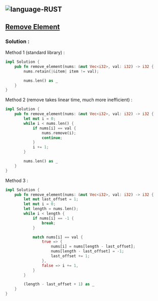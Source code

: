 ![language-RUST](https://img.shields.io/badge/%20-RUST-8d4004?style=for-the-badge&logo=RUST)
---

## [Remove Element](https://leetcode.com/problems/remove-element)

### Solution :

Method 1 (standard library) :
```rust
impl Solution {
    pub fn remove_element(nums: &mut Vec<i32>, val: i32) -> i32 {
        nums.retain(|&item| item != val);

        nums.len() as _
    }
}
```

Method 2 (remove takes linear time, much more inefficient) :
```rust
impl Solution {
    pub fn remove_element(nums: &mut Vec<i32>, val: i32) -> i32 {
        let mut i = 0;
        while i < nums.len() {
            if nums[i] == val {
                nums.remove(i);
                continue;
            }
            i += 1;
        }

        nums.len() as _
    }
}
```

Method 3 :
```rust
impl Solution {
    pub fn remove_element(nums: &mut Vec<i32>, val: i32) -> i32 {
        let mut last_offset = 1;
        let mut i = 0;
        let length = nums.len();
        while i < length {
            if nums[i] == -1 {
                break;
            }

            match nums[i] == val {
                true => {
                    nums[i] = nums[length - last_offset];
                    nums[length - last_offset] = -1;
                    last_offset += 1;
                },
                false => i += 1,
            }
        }

        (length - last_offset + 1) as _
    }
}
```
